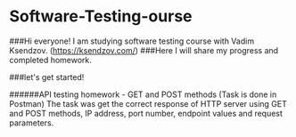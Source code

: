 # Software-Testing-ourse

###Hi everyone! I am studying software testing course with Vadim Ksendzov. (https://ksendzov.com/)
###Here I will share my progress and completed homework.

###let's get started!


######API testing homework - GET and POST methods (Task is done in Postman)
The task was get the correct response of HTTP server using GET and POST methods, IP address, port number, endpoint values and request parameters.
